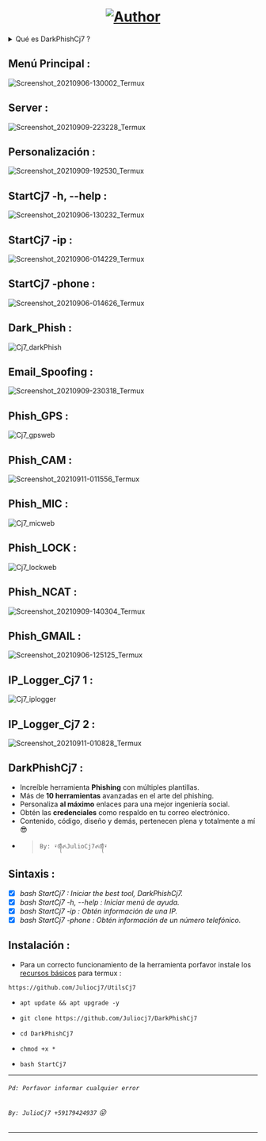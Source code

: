 <h1 align="center"><a href="https://github.com/Juliocj7"><img title="Author" src="https://img.shields.io/badge/Author-⍣᭕ᬁ᭖JulioCj7᭖᭕ᬁ⍣-svg?style=for-the-badge&logo=github"></a></h1>

<details>
<summary> Qué es DarkPhishCj7 ? </summary>
<br>

 - DarkPhishCj7 es mi herramienta privada de phishing 100% funcional.
 - Inicio de creación >> 10 de agosto del 2021.
 - Fin de la creación >> 5 de septiembre del 2021.

</details>

## Menú Principal :
![Screenshot_20210906-130002_Termux](https://user-images.githubusercontent.com/81049859/132247524-bcbf1166-f8d5-4550-aa84-6488bed5383c.png)

## Server :
![Screenshot_20210909-223228_Termux](https://user-images.githubusercontent.com/81049859/132790295-7afb80a2-2711-4aa6-ba6b-b304df52545d.png)

## Personalización :
![Screenshot_20210909-192530_Termux](https://user-images.githubusercontent.com/81049859/132778727-770f4167-7285-433e-b80e-6837eb1a7acf.png)

## StartCj7 -h, --help :
![Screenshot_20210906-130232_Termux](https://user-images.githubusercontent.com/81049859/132247553-ca5a93cd-4c21-4451-9ea8-74164e22e0c8.png)

## StartCj7 -ip :
![Screenshot_20210906-014229_Termux](https://user-images.githubusercontent.com/81049859/132167262-367018ba-0ce3-46c3-9443-f96ba6ede082.png)

## StartCj7 -phone :
![Screenshot_20210906-014626_Termux](https://user-images.githubusercontent.com/81049859/132167284-00faae5c-391d-46ef-8ef3-4374cfec32b1.png)

## Dark_Phish :
![Cj7_darkPhish](https://user-images.githubusercontent.com/81049859/132144458-008dadc5-255c-44f8-8208-8d6d045c95bf.png)

## Email_Spoofing :
![Screenshot_20210909-230318_Termux](https://user-images.githubusercontent.com/81049859/132792985-ffbe7f3b-39c2-4a54-80c4-ed3a159a9a64.png)

## Phish_GPS :
![Cj7_gpsweb](https://user-images.githubusercontent.com/81049859/132144325-4aece1d6-bcea-434b-b70d-f330ef4816fb.png)

## Phish_CAM :
![Screenshot_20210911-011556_Termux](https://user-images.githubusercontent.com/81049859/132937249-5fe39fe1-56d9-4fd4-b0ef-f0d296ccdde6.png)

## Phish_MIC :
![Cj7_micweb](https://user-images.githubusercontent.com/81049859/132144394-1de1c7af-7f33-4a00-991d-c4d34d91373f.png)

## Phish_LOCK :
![Cj7_lockweb](https://user-images.githubusercontent.com/81049859/132144401-afd50657-7594-44c7-ada4-9ca23102280f.png)

## Phish_NCAT :
![Screenshot_20210909-140304_Termux](https://user-images.githubusercontent.com/81049859/132740058-01dc47ff-a856-40d9-804d-234a4cb36ef1.png)

## Phish_GMAIL :
![Screenshot_20210906-125125_Termux](https://user-images.githubusercontent.com/81049859/132247842-4ebb7838-96d1-4338-9204-00d2f0d48254.png)

## IP_Logger_Cj7 1 :
![Cj7_iplogger](https://user-images.githubusercontent.com/81049859/132144430-1e430b44-2416-46ed-a8ed-a71e10df0362.png)

## IP_Logger_Cj7 2 :
![Screenshot_20210911-010828_Termux](https://user-images.githubusercontent.com/81049859/132937253-707b787a-f945-476b-9368-9cb5f4d610d6.png)

## DarkPhishCj7 :
* Increíble herramienta **Phishing** con múltiples plantillas.
* Más de **10 herramientas** avanzadas en el arte del phishing.
* Personaliza **al máximo** enlaces para una mejor ingeniería social.
* Obtén las **credenciales** como respaldo en tu correo electrónico.
* Contenido, código, diseño y demás, pertenecen plena y totalmente a mí :sunglasses:
- > ` By: ⍣᭕ᬁ᭖JulioCj7᭖᭕ᬁ⍣ `

## Sintaxis :
- [x] *bash StartCj7 : Iniciar the best tool, DarkPhishCj7.*
- [x] *bash StartCj7 -h, --help : Iniciar menú de ayuda.*
- [x] *bash StartCj7 -ip : Obtén información de una IP.*
- [x] *bash StartCj7 -phone : Obtén información de un número telefónico.*

## Instalación :

* Para un correcto funcionamiento de la herramienta porfavor instale los [recursos básicos](https://github.com/Juliocj7/UtilsCj7) para termux :

~~~
https://github.com/Juliocj7/UtilsCj7
~~~

* `apt update && apt upgrade -y`

* `git clone https://github.com/Juliocj7/DarkPhishCj7`

* `cd DarkPhishCj7`

* `chmod +x *`

* `bash StartCj7`

---
###### `Pd: Porfavor informar cualquier error`
###### `By: JulioCj7 +59179424937` :stuck_out_tongue_winking_eye:
---
